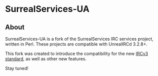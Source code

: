SurrealServices-UA
==================

About
-------------

SurrealServices-UA is a fork of the SurrealServices IRC services project, written in Perl.  These projects are compatible with UnrealIRCd 3.2.8+. 

This fork was created to introduce the compatibility for the new [IRCv3 standard](http://ircv3.atheme.org/), as well as other new features.

Stay tuned!
